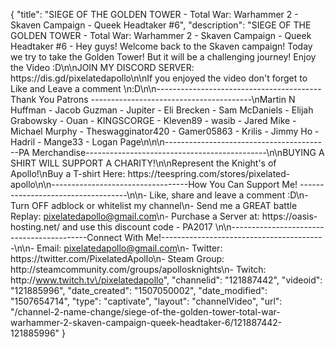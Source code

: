 {
    "title": "SIEGE OF THE GOLDEN TOWER - Total War: Warhammer 2 - Skaven Campaign - Queek Headtaker #6",
    "description": "SIEGE OF THE GOLDEN TOWER - Total War: Warhammer 2 - Skaven Campaign - Queek Headtaker #6 - Hey guys! Welcome back to the Skaven campaign! Today we try to take the Golden Tower! But it will be a challenging journey! Enjoy the Video :D\n\nJOIN MY DISCORD SERVER: https:\/\/dis.gd\/pixelatedapollo\n\nIf you enjoyed the video don't forget to Like and Leave a comment \n:D\n\n-----------------------------------------Thank You Patrons ----------------------------------------\nMartin N Huffman - Jacob Guzman - Jupiter - Eli Brecken - Sam McDaniels - Elijah Grabowsky - Ouan - KINGSCORGE - Kleven89 - wasib - Jared Mike - Michael Murphy - Theswagginator420 - Gamer05863 - Krilis - Jimmy Ho - Hadril -  Mange33 - Logan Page\n\n\n-----------------------------------------PA Merchandise---------------------------------------------\n\nBUYING A SHIRT WILL SUPPORT A CHARITY!\n\nRepresent the Knight's of Apollo!\nBuy a T-shirt Here: https:\/\/teespring.com\/stores\/pixelated-apollo\n\n----------------------------------How You Can Support Me! -----------------------------------\n\n- Like, share and leave a comment :D\n- Turn OFF adblock or whitelist my channel\n- Send me a GREAT battle Replay: pixelatedapollo@gmail.com\n- Purchase a Server at: https:\/\/oasis-hosting.net\/ and use this discount code - PA2017 \n\n------------------------------------------Connect With Me!-----------------------------------------\n\n- Email: pixelatedapollo@gmail.com\n- Twitter: https:\/\/twitter.com\/PixelatedApollo\n- Steam Group:  http:\/\/steamcommunity.com\/groups\/apollosknights\n- Twitch: http:\/\/www.twitch.tv\/pixelatedapollo",
    "channelid": "121887442",
    "videoid": "121885996",
    "date_created": "1507050002",
    "date_modified": "1507654714",
    "type": "captivate",
    "layout": "channelVideo",
    "url": "\/channel-2-name-change\/siege-of-the-golden-tower-total-war-warhammer-2-skaven-campaign-queek-headtaker-6\/121887442-121885996"
}